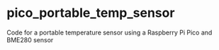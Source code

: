 # pico_portable_temp_sensor
Code for a portable temperature sensor using a Raspberry Pi Pico and BME280 sensor
